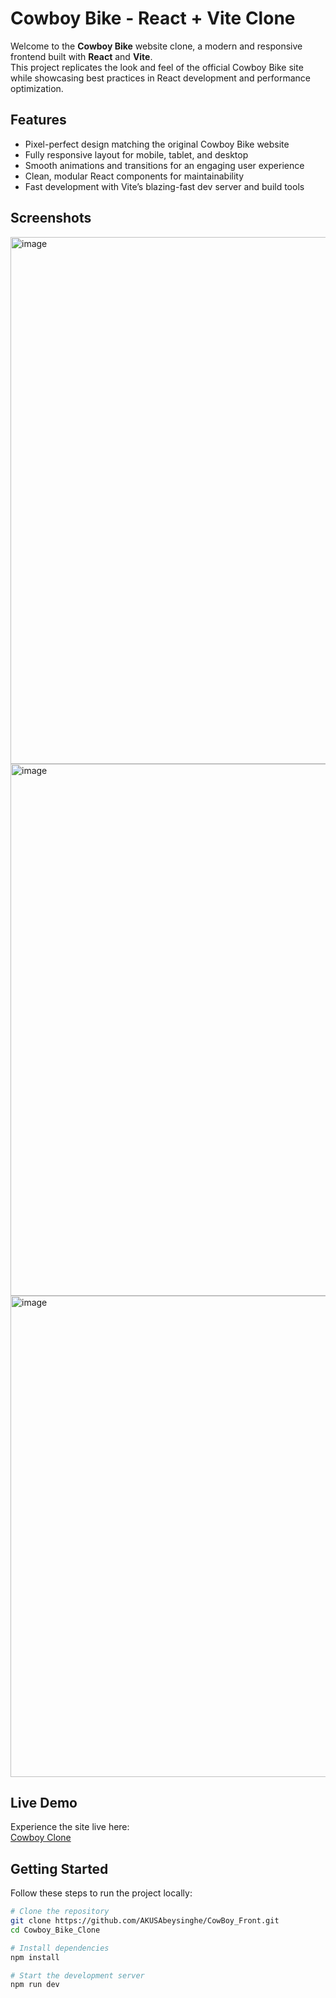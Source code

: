 # Cowboy Bike - React + Vite Clone

Welcome to the **Cowboy Bike** website clone, a modern and responsive frontend built with **React** and **Vite**.  
This project replicates the look and feel of the official Cowboy Bike site while showcasing best practices in React development and performance optimization.

## Features

- Pixel-perfect design matching the original Cowboy Bike website  
- Fully responsive layout for mobile, tablet, and desktop  
- Smooth animations and transitions for an engaging user experience  
- Clean, modular React components for maintainability  
- Fast development with Vite’s blazing-fast dev server and build tools  

## Screenshots

<!-- Add your screenshots below -->


<img width="1897" height="843" alt="image" src="https://github.com/user-attachments/assets/a7b8f9e6-c7d2-4702-9edc-f3ae5eb049b3" />


<img width="1898" height="851" alt="image" src="https://github.com/user-attachments/assets/47a9a88b-2e09-4bbd-afe6-aeb9daa6018e" />


<img width="1897" height="770" alt="image" src="https://github.com/user-attachments/assets/7af7b035-0871-47be-83dc-791444486cc9" />






## Live Demo

Experience the site live here:  
[Cowboy Clone](https://akusabeysinghe.github.io/CowBoy_Front/)

## Getting Started

Follow these steps to run the project locally:

```bash
# Clone the repository
git clone https://github.com/AKUSAbeysinghe/CowBoy_Front.git
cd Cowboy_Bike_Clone

# Install dependencies
npm install

# Start the development server
npm run dev

